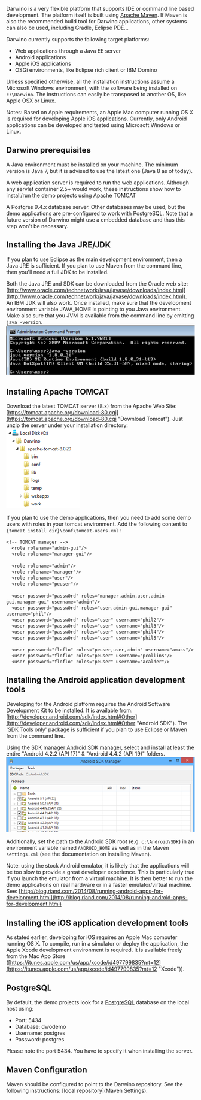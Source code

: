 Darwino is a very flexible platform that supports IDE or command line based development. The platform itself is built using [Apache Maven](http://maven.apache.org/ "Apache Maven"). If Maven is also the recommended build tool for Darwino applications, other systems can also be used, including Gradle, Eclipse PDE...

Darwino currently supports the following target platforms:
- Web applications through a Java EE server
- Android applications
- Apple iOS applications
- OSGi environments, like Eclipse rich client or IBM Domino


Unless specified otherwise, all the installation instructions assume a Microsoft Windows environment, with the software being installed on `c:\Darwino`. The instructions can easily be transposed to another OS, like Apple OSX or Linux.

Notes: Based on Apple requirements, an Apple Mac computer running OS X is required for developing Apple iOS applications. Currently, only Android applications can be developed and tested using Microsoft Windows or Linux.


Darwino prerequisites
---------------------

A Java environment must be installed on your machine. The minimum version is Java 7, but it is advised to use the latest one (Java 8 as of today).

A web application server is required to run the web applications. Although any servlet container 2.5+ would work, these instructions show how to install/run the demo projects using Apache TOMCAT

A Postgres 9.4.x database server. Other databases may be used, but the demo applications are pre-configured to work with PostgreSQL. Note that a future version of Darwino might use a embedded database and thus this step won't be necessary.


Installing the Java JRE/JDK
---------------------------

If you plan to use Eclipse as the main development environment, then a Java JRE is sufficient. If you plan to use Maven from the command line, then you'll need a full JDK to be installed.

Both the Java JRE and SDK can be downloaded from the Oracle web site: [http://www.oracle.com/technetwork/java/javase/downloads/index.html](http://www.oracle.com/technetwork/java/javase/downloads/index.html). An IBM JDK will also work.
Once installed, make sure that the development environment variable JAVA_HOME is pointing to you Java environment. Make also sure that you JVM is available from the command line by emitting `java -version`.
![](install-java-version.png)

Installing Apache TOMCAT
------------------------

Download the latest TOMCAT server (8.x) from the Apache Web Site: [https://tomcat.apache.org/download-80.cgi](https://tomcat.apache.org/download-80.cgi "Download Tomcat").
Just unzip the server under your installation directory:
![](install-tomcat.png)

If you plan to use the demo applications, then you need to add some demo users with roles in your tomcat environment. Add the following content to `{tomcat install dir}\conf\tomcat-users.xml` :

    <!-- TOMCAT manager -->
      <role rolename="admin-gui"/>
      <role rolename="manager-gui"/>
    
      <role rolename="admin"/>
      <role rolename="manager"/>
      <role rolename="user"/>
      <role rolename="peuser"/>
      
      <user password="passw0rd" roles="manager,admin,user,admin-gui,manager-gui" username="admin"/>
      <user password="passw0rd" roles="user,admin-gui,manager-gui" username="phil"/>
      <user password="passw0rd" roles="user" username="phil2"/>
      <user password="passw0rd" roles="user" username="phil3"/>
      <user password="passw0rd" roles="user" username="phil4"/>
      <user password="passw0rd" roles="user" username="phil5"/>
      
      <user password="floflo" roles="peuser,user,admin" username="amass"/>
      <user password="floflo" roles="peuser" username="pcollins"/>
      <user password="floflo" roles="peuser" username="acalder"/>  
    


Installing the Android application development tools
----------------------------------------------------

Developing for the Android platform requires the Android Software Development Kit to be installed. It is available from: [http://developer.android.com/sdk/index.html#Other](http://developer.android.com/sdk/index.html#Other "Android SDK"). The 'SDK Tools only' package is sufficient if you plan to use Eclipse or Maven from the command line.

Using the SDK manager [Android SDK manager](http://developer.android.com/tools/help/sdk-manager.html), select and install at least the entire "Android 4.2.2 (API 17)" & "Android 4.4.2 (API 19)" folders.
![](install-android-pkg.png)

Additionally, set the path to the Android SDK root (e.g. `c:\Android\SDK`) in an environment variable named `ANDROID_HOME` as well as in the Maven `settings.xml` (see the documentation on installing Maven).

Note: using the stock Android emulator, it is likely that the applications will be too slow to provide a great developer experience. This is particularly true if you launch the emulator from a virtual machine. It is then better to run the demo applications on real hardware or in a faster emulator/virtual machine. See: [http://blog.riand.com/2014/08/running-android-apps-for-development.html](http://blog.riand.com/2014/08/running-android-apps-for-development.html)


Installing the iOS application development tools
------------------------------------------------

As stated earlier, developing for iOS requires an Apple Mac computer running OS X. To compile, run in a simulator or deploy the application, the Apple Xcode development environment is required. It is available freely from the Mac App Store ([https://itunes.apple.com/us/app/xcode/id497799835?mt=12](https://itunes.apple.com/us/app/xcode/id497799835?mt=12 "Xcode")).


PostgreSQL
----------

By default, the demo projects look for a [PostgreSQL](http://www.postgresql.org) database on the local host using:
- Port: 5434
- Database: dwodemo
- Username: postgres
- Password: postgres

Please note the port 5434. You have to specify it when installing the server.


Maven Configuration
-------------------

Maven should be configured to point to the Darwino repository. See the following instructions: [local repository](Maven Settings).
